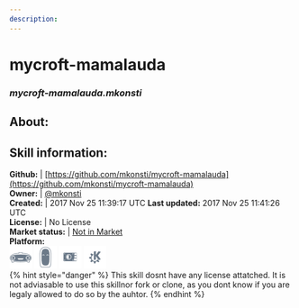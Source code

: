 ```yaml
---
description: 
---
```


# mycroft-mamalauda  
### _mycroft-mamalauda.mkonsti_  
## About:  


## Skill information:  
**Github:** | [https://github.com/mkonsti/mycroft-mamalauda](https://github.com/mkonsti/mycroft-mamalauda)  
**Owner:** | [@mkonsti](https://github.com/mkonsti)  
**Created:** | 2017 Nov 25 11:39:17 UTC  **Last updated:** 2017 Nov 25 11:41:26 UTC  
**License:** | No License  
**Market status:** | [Not in Market](https://market.mycroft.ai/skill/)  
**Platform:**  
 ![Mark I](../.gitbook/assets/mark-1-icon.png)  ![Mark II](../.gitbook/assets/mark-2-icon.png)  ![Picroft](../.gitbook/assets/picroft-icon.png)  ![plasmoid](../.gitbook/assets/kde.png)   
{% hint style="danger" %}
This skill dosnt have any license attatched. It is not adviasable to use this skillnor fork or clone, as you dont know if you are legaly allowed to do so by the auhtor.
{% endhint %}
